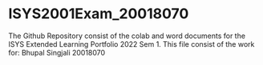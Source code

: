 # ISYS2001Exam_20018070

The Github Repository consist of the colab and word documents for the ISYS Extended Learning Portfolio 2022 Sem 1. 
This file consist of the work for:
Bhupal Singjali
20018070
